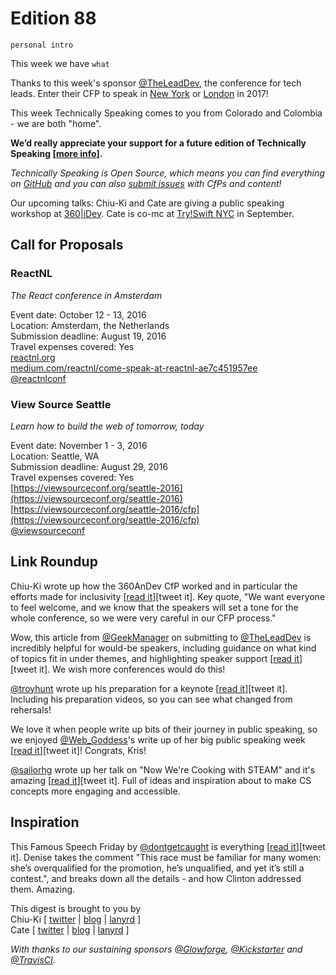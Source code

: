 # Edition 88

`personal intro`

This week we have `what`

Thanks to this week's sponsor [@TheLeadDev](http://twitter.com/theleaddev), the conference for tech leads. Enter their CFP to speak in [New York](https://docs.google.com/a/whiteoctoberevents.co.uk/forms/d/e/1FAIpQLSfrniFlDgX8xgix2m3TnD_53n4PQvGU2DejBKGissJIJj1y7w/viewform) or [London](https://docs.google.com/a/whiteoctoberevents.co.uk/forms/d/e/1FAIpQLSdBCgCmZm5yvlKGeqFo68jS2r1tGU44q5WXFhAxea3ohqxqqg/viewform) in 2017!

This week Technically Speaking comes to you from Colorado and Colombia - we are both "home".

**We’d really appreciate your support for a future edition of Technically Speaking [[more info](http://www.techspeak.email/sponsorship/)].**  

*Technically Speaking is Open Source, which means you can find everything on [GitHub](https://github.com/catehstn/technically-speaking/) and you can also [submit issues](https://github.com/catehstn/technically-speaking/issues/new) with CfPs and content!*  

Our upcoming talks: Chiu-Ki and Cate are giving a public speaking workshop at [360|iDev](http://360idev.com/sessions/conference-proposal-writing/). Cate is co-mc at [Try!Swift NYC](http://www.tryswiftnyc.com/) in September.

## Call for Proposals

### ReactNL
*The React conference in Amsterdam*

Event date: October 12 - 13, 2016  
Location: Amsterdam, the Netherlands  
Submission deadline: August 19, 2016  
Travel expenses covered: Yes  
[reactnl.org](http://reactnl.org)  
[medium.com/reactnl/come-speak-at-reactnl-ae7c451957ee](https://medium.com/reactnl/come-speak-at-reactnl-ae7c451957ee)  
[@reactnlconf](https://twitter.com/reactnlconf)


### View Source Seattle
*Learn how to build the web of tomorrow, today*

Event date: November 1 - 3, 2016  
Location: Seattle, WA  
Submission deadline: August 29, 2016  
Travel expenses covered: Yes  
[https://viewsourceconf.org/seattle-2016](https://viewsourceconf.org/seattle-2016)  
[https://viewsourceconf.org/seattle-2016/cfp](https://viewsourceconf.org/seattle-2016/cfp)  
[@viewsourceconf](https://twitter.com/viewsourceconf)




## Link Roundup

Chiu-Ki wrote up how the 360AnDev CfP worked and in particular the efforts made for inclusivity [[read it](http://blog.sqisland.com/2016/08/360andev-cfp-process.html)][tweet it]. Key quote, "We want everyone to feel welcome, and we know that the speakers will set a tone for the whole conference, so we were very careful in our CFP process."

Wow, this article from [@GeekManager](http://twitter.com/geekmanager) on submitting to [@TheLeadDev](http://twitter.com/theleaddev) is incredibly helpful for would-be speakers, including guidance on what kind of topics fit in under themes, and highlighting speaker support [[read it](http://www.whiteoctoberevents.co.uk/updates/the-lead-developer-cfp-guidance)][tweet it]. We wish more conferences would do this!

[@troyhunt](https://twitter.com/troyhunt) wrote up his preparation for a keynote [[read it](https://www.troyhunt.com/how-i-prepared-for-the-ndc-keynote-and-other-speaker-tips)][tweet it]. Including his preparation videos, so you can see what changed from rehersals!

We love it when people write up bits of their journey in public speaking, so we enjoyed [@Web_Goddess](http://twitter.com/web_goddess)'s write up of her big public speaking week [[read it](http://www.web-goddess.org/archive/16389)][tweet it]! Congrats, Kris!

[@sailorhg](http://twitter.com/sailorhg) wrote up her talk on "Now We're Cooking with STEAM" and it's amazing [[read it](https://medium.com/@sailorhg/now-were-cooking-with-steam-abfb41cf8996#.ydagzqkqu)][tweet it]. Full of ideas and inspiration about to make CS concepts more engaging and accessible.

## Inspiration

This Famous Speech Friday by [@dontgetcaught](http://twitter.com/dontgetcaught) is everything [[read it](http://eloquentwoman.blogspot.com.co/2016/08/famous-speech-friday-hillary-clinton.html)][tweet it]. Denise takes the comment "This race must be familiar for many women: she’s overqualified for the promotion, he’s unqualified, and yet it’s still a contest.", and breaks down all the details - and how Clinton addressed them. Amazing.


This digest is brought to you by  
Chiu-Ki [ [twitter](https://twitter.com/chiuki) | [blog](http://blog.sqisland.com/) | [lanyrd](http://lanyrd.com/profile/chiuki/) ]  
Cate [ [twitter](https://twitter.com/catehstn) | [blog](http://www.catehuston.com/blog/) | [lanyrd](http://lanyrd.com/profile/catehstn/) ]

*With thanks to our sustaining sponsors [@Glowforge](http://twitter.com/glowforge), [@Kickstarter](http://twitter.com/kickstarter) and [@TravisCI](http://twitter.com/travisci).*
